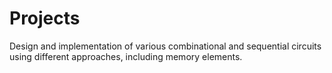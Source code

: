 # Projects
Design and implementation of various combinational and sequential circuits using different approaches, including memory elements.
